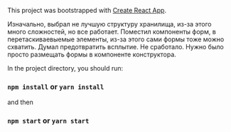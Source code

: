 This project was bootstrapped with [Create React App](https://github.com/facebookincubator/create-react-app).

Изначально, выбрал не лучшую структуру хранилища, из-за этого много сложностей, но все работает. 
Поместил компоненты форм, в перетаскиваевыемые элементы, из-за этого сами формы тоже можно схватить. Думал предотвратить всплытие. Не сработало. Нужно было просто размещать формы в компоненте конструктора.

In the project directory, you should run:

### `npm install` or `yarn install` 

and then 

### `npm start` or `yarn start` 
